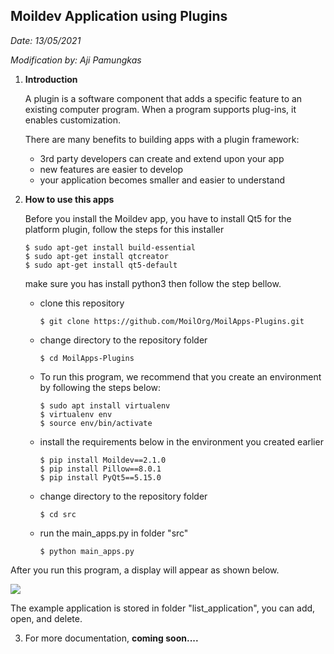 ## Moildev Application using Plugins

*Date: 13/05/2021*

*Modification by: Aji Pamungkas*



1. **Introduction**

   A plugin is a software component that adds a specific feature to an existing computer program. When a program supports plug-ins, it enables customization. 

   There are many benefits to building apps with a plugin framework:

   - 3rd party developers can create and extend upon your app
   - new features are easier to develop
   - your application becomes smaller and easier to understand

2. **How to use this apps**

   Before you install the Moildev app, you have to install Qt5 for the platform plugin, follow the steps for this installer
      ```
      $ sudo apt-get install build-essential
      $ sudo apt-get install qtcreator
      $ sudo apt-get install qt5-default
      ```
   make sure you has install python3 then follow the step bellow.
   - clone this repository
      ```
      $ git clone https://github.com/MoilOrg/MoilApps-Plugins.git
      ```
   - change directory to the repository folder

     ```
     $ cd MoilApps-Plugins
     ```
     
   - To run this program, we recommend that you create an environment by following the steps below:
     ```
     $ sudo apt install virtualenv
     $ virtualenv env
     $ source env/bin/activate
     ```

   - install the requirements below in the environment you created earlier

     ```
     $ pip install Moildev==2.1.0
     $ pip install Pillow==8.0.1
     $ pip install PyQt5==5.15.0
     ```
     
   - change directory to the repository folder

     ```
     $ cd src
     ```
     
   - run the main_apps.py in folder "src"
     ```
     $ python main_apps.py
     ```

After you run this program, a display will appear as shown below.

   ![](./assets/louncher.png)

   The example application is stored in folder "list_application", you can add, open, and delete.

3. For more documentation, **coming soon....**

